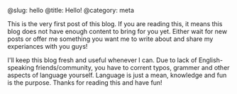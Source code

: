 @slug: hello
@title: Hello!
@category: meta

This is the very first post of this blog. If you are reading this, it means
this blog does not have enough content to bring for you yet. Either wait for
new posts or offer me something you want me to write about and share my
experiances with you guys!

I'll keep this blog fresh and useful whenever I can. Due to lack of
English-speaking friends/community, you have to corrent typos, grammer and
other aspects of language yourself. Language is just a mean, knowledge and fun
is the purpose. Thanks for reading this and have fun!
